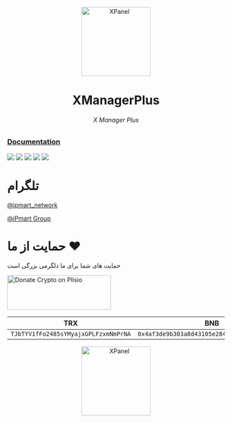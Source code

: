 <p align="center">
<picture>
<img width="160" height="160"  alt="XPanel" src="https://github.com/iPmartNetwork/iPmart-SSH/blob/main/images/logo.png">
</picture>
  </p> 
<p align="center">
<h1 align="center"/>XManagerPlus</h1>
<h6 align="center">X Manager Plus<h6>
</p>



### [Documentation](https://xcode75.github.io/XMPlusDocs/)



![](https://raw.githubusercontent.com/xcode75/XManagerPlus/xmplus/img/xm5.png)
![](https://raw.githubusercontent.com/xcode75/XManagerPlus/xmplus/img/xm1.png)
![](https://raw.githubusercontent.com/xcode75/XManagerPlus/xmplus/img/xm2.png)
![](https://raw.githubusercontent.com/xcode75/XManagerPlus/xmplus/img/xm3.png)
![](https://raw.githubusercontent.com/xcode75/XManagerPlus/xmplus/img/xm4.png)









# تلگرام

[@ipmart_network](https://t.me/ipmart_network)

[@iPmart Group](https://t.me/ipmartnetwork_gp)




 # حمایت از ما :hearts:
حمایت های شما برای ما دلگرمی بزرگی است<br> 
<p align="left">
<a href="https://plisio.net/donate/kB7QU7f7" target="_blank"><img src="https://plisio.net/img/donate/donate_light_icons_mono.png" alt="Donate Crypto on Plisio" width="240" height="80" /></a><br>
	
|                    TRX                   |                       BNB                         |                    Litecoin                       |
| ---------------------------------------- |:-------------------------------------------------:| -------------------------------------------------:|
| ```TJbTYV1fFo2485sYMyajxGPLFzxmNmPrNA``` |  ```0x4af3de9b303a8d43105e284823d95b4c600961a3``` | ```MPrkzFiNtw4Rg67bbZB6gCxa9LV87orABM``` |	

</p>	




<p align="center">
<picture>
<img width="160" height="160"  alt="XPanel" src="https://github.com/iPmartNetwork/iPmart-SSH/blob/main/images/logo.png">
</picture>
  </p> 
